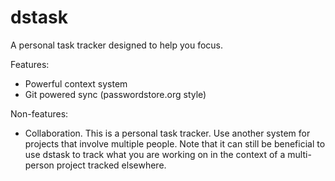 # dstask

A personal task tracker designed to help you focus.

Features:

 * Powerful context system
 * Git powered sync (passwordstore.org style)

Non-features:

 * Collaboration. This is a personal task tracker. Use another system for
   projects that involve multiple people. Note that it can still be beneficial
   to use dstask to track what you are working on in the context of a
   multi-person project tracked elsewhere.
